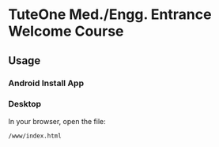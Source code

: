 # TuteOne Med./Engg. Entrance Welcome Course

## Usage

### Android    Install App

### Desktop

In your browser, open the file:

    /www/index.html

